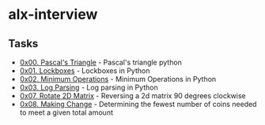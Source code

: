 # alx-interview

## Tasks
- [0x00. Pascal's Triangle](https://github.com/Nyaguthii-C/alx-interview/tree/main/0x00-pascal_triangle) - Pascal's triangle python
- [0x01. Lockboxes](https://github.com/Nyaguthii-C/alx-interview/tree/main/0x01-lockboxes) - Lockboxes in Python
- [0x02. Minimum Operations](https://github.com/Nyaguthii-C/alx-interview/tree/main/0x02-minimum_operations) - Minimum Operations in Python
- [0x03. Log Parsing](https://github.com/Nyaguthii-C/alx-interview/tree/main/0x03-log_parsing) - Log parsing in Python
- [0x07. Rotate 2D Matrix](https://github.com/Nyaguthii-C/alx-interview/tree/main/0x07-rotate_2d_matrix) - Reversing a 2d matrix 90 degrees clockwise 
- [0x08. Making Change](https://github.com/Nyaguthii-C/alx-interview/tree/main/0x08-making_change) - Determining the fewest number of coins needed to meet a given total amount 
